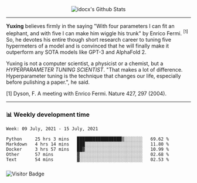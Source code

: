 <div align="center">
    <img align="center" src="https://github-readme-stats.vercel.app/api?username=idocx&show_icons=true&count_private=true&hide_border=true" alt="idocx's Github Stats"></img>
</div>

---

**Yuxing** believes firmly in the saying "With four parameters I can fit an elephant, and with five I can make him wiggle his trunk" by Enrico Fermi. <sup>[1]</sup> So, he devotes his entire though short research career to tuning five hypermeters of a model and is convinced that he will finally make it outperform any SOTA models like GPT-3 and AlphaFold 2.

Yuxing is not a computer scientist, a physicist or a chemist, but a *HYPERPARAMETER TUNING SCIENTIST*. "That makes a lot of difference. Hyperparameter tuning is the technique that changes our life, especially before pulishing a paper.", he said.

[1] Dyson, F. A meeting with Enrico Fermi. Nature 427, 297 (2004).


---

### 📊 Weekly development time
<!--START_SECTION:waka-->
```text
Week: 09 July, 2021 - 15 July, 2021

Python     25 hrs 3 mins   █████████████████▒░░░░░░░   69.62 % 
Markdown   4 hrs 14 mins   ███░░░░░░░░░░░░░░░░░░░░░░   11.80 % 
Docker     3 hrs 57 mins   ██▓░░░░░░░░░░░░░░░░░░░░░░   10.99 % 
Other      57 mins         ▓░░░░░░░░░░░░░░░░░░░░░░░░   02.68 % 
Text       54 mins         ▓░░░░░░░░░░░░░░░░░░░░░░░░   02.53 % 
```
<!--END_SECTION:waka-->

### 

![Visitor Badge](https://visitor-badge.laobi.icu/badge?page_id=idocx.idocx)